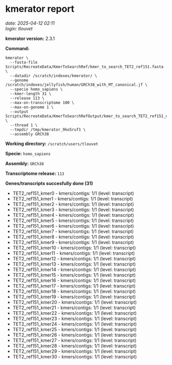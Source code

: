 # kmerator report
*date: 2025-04-12 02:11*  
*login: tlouvet*

**kmerator version:** 2.3.1

**Command:**

```
kmerator \
  --fasta-file Scripts/RecreateData/KmerToSearchRef/kmer_to_search_TET2_ref151.fasta \
  --datadir /scratch/indexes/kmerator/ \
  --genome /scratch/indexes/jellyfish/human/GRCh38_with_MT_canonical.jf \
  --specie homo_sapiens \
  --kmer-length 31 \
  --release 113 \
  --max-on-transcriptome 100 \
  --max-on-genome 1 \
  --output Scripts/RecreateData/KmerToSearchRefOutput/kmer_to_search_TET2_ref151_output \
  --thread 1 \
  --tmpdir /tmp/kmerator_9ko5ruf1 \
  --assembly GRCh38
```

**Working directory:** `/scratch/users/tlouvet`

**Specie:** `homo_sapiens`

**Assembly:** `GRCh38`

**Transcriptome release:** `113`

**Genes/transcripts succesfully done (31)**

- TET2_ref151_kmer0 - kmers/contigs: 1/1 (level: transcript)
- TET2_ref151_kmer1 - kmers/contigs: 1/1 (level: transcript)
- TET2_ref151_kmer2 - kmers/contigs: 1/1 (level: transcript)
- TET2_ref151_kmer3 - kmers/contigs: 1/1 (level: transcript)
- TET2_ref151_kmer4 - kmers/contigs: 1/1 (level: transcript)
- TET2_ref151_kmer5 - kmers/contigs: 1/1 (level: transcript)
- TET2_ref151_kmer6 - kmers/contigs: 1/1 (level: transcript)
- TET2_ref151_kmer7 - kmers/contigs: 1/1 (level: transcript)
- TET2_ref151_kmer8 - kmers/contigs: 1/1 (level: transcript)
- TET2_ref151_kmer9 - kmers/contigs: 1/1 (level: transcript)
- TET2_ref151_kmer10 - kmers/contigs: 1/1 (level: transcript)
- TET2_ref151_kmer11 - kmers/contigs: 1/1 (level: transcript)
- TET2_ref151_kmer12 - kmers/contigs: 1/1 (level: transcript)
- TET2_ref151_kmer13 - kmers/contigs: 1/1 (level: transcript)
- TET2_ref151_kmer14 - kmers/contigs: 1/1 (level: transcript)
- TET2_ref151_kmer15 - kmers/contigs: 1/1 (level: transcript)
- TET2_ref151_kmer16 - kmers/contigs: 1/1 (level: transcript)
- TET2_ref151_kmer17 - kmers/contigs: 1/1 (level: transcript)
- TET2_ref151_kmer18 - kmers/contigs: 1/1 (level: transcript)
- TET2_ref151_kmer19 - kmers/contigs: 1/1 (level: transcript)
- TET2_ref151_kmer20 - kmers/contigs: 1/1 (level: transcript)
- TET2_ref151_kmer21 - kmers/contigs: 1/1 (level: transcript)
- TET2_ref151_kmer22 - kmers/contigs: 1/1 (level: transcript)
- TET2_ref151_kmer23 - kmers/contigs: 1/1 (level: transcript)
- TET2_ref151_kmer24 - kmers/contigs: 1/1 (level: transcript)
- TET2_ref151_kmer25 - kmers/contigs: 1/1 (level: transcript)
- TET2_ref151_kmer26 - kmers/contigs: 1/1 (level: transcript)
- TET2_ref151_kmer27 - kmers/contigs: 1/1 (level: transcript)
- TET2_ref151_kmer28 - kmers/contigs: 1/1 (level: transcript)
- TET2_ref151_kmer29 - kmers/contigs: 1/1 (level: transcript)
- TET2_ref151_kmer30 - kmers/contigs: 1/1 (level: transcript)
